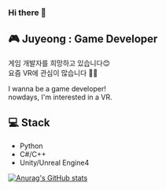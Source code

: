 ### Hi there 👋

<!--
**JuyeongHwang/JuyeongHwang** is a ✨ _special_ ✨ repository because its `README.md` (this file) appears on your GitHub profile.

Here are some ideas to get you started:

- 🔭 I’m currently working on ...
- 🌱 I’m currently learning ...
- 👯 I’m looking to collaborate on ...
- 🤔 I’m looking for help with ...
- 💬 Ask me about ...
- 📫 How to reach me: ...
- 😄 Pronouns: ...
- ⚡ Fun fact: ...
-->

## 🎮 Juyeong : Game Developer

게임 개발자를 희망하고 있습니다😊<br>
요즘 VR에 관심이 많습니다 👀👀<br>

I wanna be a game developer! <br>
nowdays, I'm interested in a VR.<br>

## 💻 Stack

- Python
- C#/C++
- Unity/Unreal Engine4


[![Anurag's GitHub stats](https://github-readme-stats.vercel.app/api?username=JuyeongHwang)](https://github.com/anuraghazra/github-readme-stats)
